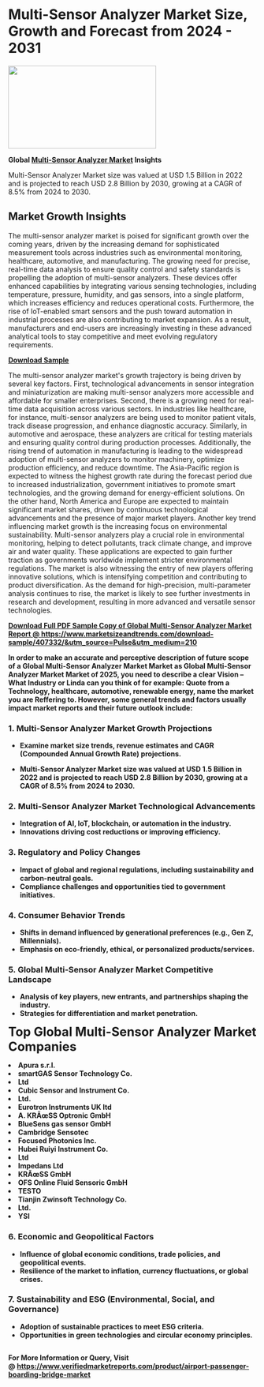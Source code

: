 <H1>Multi-Sensor Analyzer Market Size, Growth and Forecast from 2024 - 2031</H1><img class="aligncenter size-medium wp-image-584254" src="https://thirdeyenews.in/wp-content/uploads/2024/09/Global-Market-Research-300x168.jpeg" alt="" width="300" height="168" /><p><strong>Global&nbsp;<a href="https://www.marketsizeandtrends.com/download-sample/407332/&amp;utm_source=Pulse&amp;utm_medium=210">Multi-Sensor Analyzer Market</a> Insights</strong></p><p>Multi-Sensor Analyzer Market size was valued at USD 1.5 Billion in 2022 and is projected to reach USD 2.8 Billion by 2030, growing at a CAGR of 8.5% from 2024 to 2030.</p><p><h2>Market Growth Insights</h2> <p>The multi-sensor analyzer market is poised for significant growth over the coming years, driven by the increasing demand for sophisticated measurement tools across industries such as environmental monitoring, healthcare, automotive, and manufacturing. The growing need for precise, real-time data analysis to ensure quality control and safety standards is propelling the adoption of multi-sensor analyzers. These devices offer enhanced capabilities by integrating various sensing technologies, including temperature, pressure, humidity, and gas sensors, into a single platform, which increases efficiency and reduces operational costs. Furthermore, the rise of IoT-enabled smart sensors and the push toward automation in industrial processes are also contributing to market expansion. As a result, manufacturers and end-users are increasingly investing in these advanced analytical tools to stay competitive and meet evolving regulatory requirements.</p> <p><strong><a href="sample-download-link">Download Sample</a></strong></p> <p>The multi-sensor analyzer market's growth trajectory is being driven by several key factors. First, technological advancements in sensor integration and miniaturization are making multi-sensor analyzers more accessible and affordable for smaller enterprises. Second, there is a growing need for real-time data acquisition across various sectors. In industries like healthcare, for instance, multi-sensor analyzers are being used to monitor patient vitals, track disease progression, and enhance diagnostic accuracy. Similarly, in automotive and aerospace, these analyzers are critical for testing materials and ensuring quality control during production processes. Additionally, the rising trend of automation in manufacturing is leading to the widespread adoption of multi-sensor analyzers to monitor machinery, optimize production efficiency, and reduce downtime. The Asia-Pacific region is expected to witness the highest growth rate during the forecast period due to increased industrialization, government initiatives to promote smart technologies, and the growing demand for energy-efficient solutions. On the other hand, North America and Europe are expected to maintain significant market shares, driven by continuous technological advancements and the presence of major market players. Another key trend influencing market growth is the increasing focus on environmental sustainability. Multi-sensor analyzers play a crucial role in environmental monitoring, helping to detect pollutants, track climate change, and improve air and water quality. These applications are expected to gain further traction as governments worldwide implement stricter environmental regulations. The market is also witnessing the entry of new players offering innovative solutions, which is intensifying competition and contributing to product diversification. As the demand for high-precision, multi-parameter analysis continues to rise, the market is likely to see further investments in research and development, resulting in more advanced and versatile sensor technologies. <p><strong><a href="more-information-link"></p><p><span class=""><strong>Download Full PDF Sample Copy of Global Multi-Sensor Analyzer Market Report</strong> @ <a href="https://www.marketsizeandtrends.com/download-sample/407332/&amp;utm_source=Pulse&amp;utm_medium=210" target="_blank">https://www.marketsizeandtrends.com/download-sample/407332/&amp;utm_source=Pulse&amp;utm_medium=210</a></span></p><p>In order to make an accurate and perceptive description of future scope of a Global&nbsp;Multi-Sensor Analyzer Market Market as Global&nbsp;Multi-Sensor Analyzer Market Market of 2025, you need to describe a clear Vision &ndash; What Industry or Linda can you think of for example: Quote from a Technology, healthcare, automotive, renewable energy, name the market you are Reffering to. However, some general trends and factors usually impact market reports and their future outlook include:</p><h3>1.&nbsp;<strong>Multi-Sensor Analyzer Market Growth Projections</strong></h3><ul><li>Examine market size trends, revenue estimates and CAGR (Compounded Annual Growth Rate) projections.</li><li><p>Multi-Sensor Analyzer Market size was valued at USD 1.5 Billion in 2022 and is projected to reach USD 2.8 Billion by 2030, growing at a CAGR of 8.5% from 2024 to 2030.</p></li></ul><h3>2.&nbsp;<strong>Multi-Sensor Analyzer Market Technological Advancements</strong></h3><ul><li>Integration of AI, IoT, blockchain, or automation in the industry.</li><li>Innovations driving cost reductions or improving efficiency.</li></ul><h3>3.&nbsp;<strong>Regulatory and Policy Changes</strong></h3><ul><li>Impact of global and regional regulations, including sustainability and carbon-neutral goals.</li><li>Compliance challenges and opportunities tied to government initiatives.</li></ul><h3>4.&nbsp;<strong>Consumer Behavior Trends</strong></h3><ul><li>Shifts in demand influenced by generational preferences (e.g., Gen Z, Millennials).</li><li>Emphasis on eco-friendly, ethical, or personalized products/services.</li></ul><h3>5.&nbsp;<strong>Global Multi-Sensor Analyzer Market Competitive Landscape</strong></h3><ul><li>Analysis of key players, new entrants, and partnerships shaping the industry.</li><li>Strategies for differentiation and market penetration.</li></ul><p data-pm-slice="1 1 []"><span style="color: inherit; font-family: inherit; font-size: 25px;">Top Global Multi-Sensor Analyzer Market Companies</span></p><div class="" data-test-id=""><p><li>Apura s.r.l.</li><li> smartGAS Sensor Technology Co.</li><li>Ltd</li><li> Cubic Sensor and Instrument Co.</li><li>Ltd.</li><li> Eurotron Instruments UK ltd</li><li> A. KRÃœSS Optronic GmbH</li><li> BlueSens gas sensor GmbH</li><li> Cambridge Sensotec</li><li> Focused Photonics Inc.</li><li> Hubei Ruiyi Instrument Co.</li><li> Ltd</li><li> Impedans Ltd</li><li> KRÃœSS GmbH</li><li> OFS Online Fluid Sensoric GmbH</li><li> TESTO</li><li> Tianjin Zwinsoft Technology Co.</li><li>Ltd.</li><li> YSI</li></p></div><h3>6.&nbsp;<strong>Economic and Geopolitical Factors</strong></h3><ul><li>Influence of global economic conditions, trade policies, and geopolitical events.</li><li>Resilience of the market to inflation, currency fluctuations, or global crises.</li></ul><h3>7.&nbsp;<strong>Sustainability and ESG (Environmental, Social, and Governance)</strong></h3><ul><li>Adoption of sustainable practices to meet ESG criteria.</li><li>Opportunities in green technologies and circular economy principles.</li></ul><h2><strong style="font-size: 14px;">For More Information or Query, Visit @&nbsp;</strong><a style="background-color: #ffffff; font-size: 14px;" href="https://www.marketsizeandtrends.com/report/multi-sensor-analyzer-market/" target="_blank">https://www.verifiedmarketreports.com/product/airport-passenger-boarding-bridge-market</a></h2>
